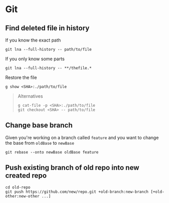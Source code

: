 # Git

## Find deleted file in history

If you know the exact path

    git lna --full-history -- path/to/file

If you only know some parts

    git lna --full-history -- **/thefile.*

Restore the file

    g show <SHA>:./path/to/file

> Alternatives
>
>     g cat-file -p <SHA>:./path/to/file
>     git checkout <SHA> -- path/to/file

## Change base branch

Given you're working on a branch called `feature` and you want to change the
base from `oldBase` to `newBase`

    git rebase --onto newBase oldBase feature

## Push existing branch of old repo into new created repo

    cd old-repo
    git push https://github.com/new/repo.git +old-branch:new-branch [+old-other:new-other ...]
